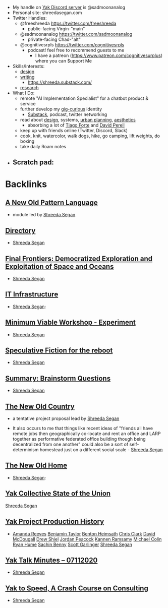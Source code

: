 - My handle on [Yak Discord server](<Yak Discord server.md>) is @sadmoonanalog
- Personal site: shreedasegan.com  
- Twitter Handles:
    - @freeshreeda https://twitter.com/freeshreeda
        - public-facing Virgin-"main" 
    - @sadmoonanalog https://twitter.com/sadmoonanalog
        - private-facing Chad-"alt"  
    - @cognitivesrpls https://twitter.com/cognitivesrpls 
        - podcast! feel free to recommend guests to me
            - I have a patreon (https://www.patreon.com/cognitivesurplus) where you can $upport Me
- Skills/Interests: 
    - [design](<design.md>)
    - [writing](<writing.md>) 
        - https://shreeda.substack.com/
    - [research](<research.md>)
- What I Do: 
    - remote "AI Implementation Specialist" for a chatbot product & service 
    - further develop my [gig-curious](<gig-curious.md>) identity 
        - [Substack](<Substack.md>), podcast, twitter networking
    - read about [design](<design.md>), systems, [urban planning](<urban planning.md>), [aesthetics](<aesthetics.md>)
        - absorbing a lot of [Tiago Forte](<Tiago Forte.md>) and [David Perell](<David Perell.md>)
    - keep up with friends online (Twitter, Discord, Slack) 
    - cook, knit, watercolor, walk dogs, hike, go camping, lift weights, do boxing
    - take daily Roam notes
- Scratch pad: 
    -  

# Backlinks
## [A New Old Pattern Language](<A New Old Pattern Language.md>)
- module led by [Shreeda Segan](<Shreeda Segan.md>)

## [Directory](<Directory.md>)
- [Shreeda Segan](<Shreeda Segan.md>)

## [Final Frontiers: Democratized Exploration and Exploitation of Space and Oceans](<Final Frontiers: Democratized Exploration and Exploitation of Space and Oceans.md>)
- [Shreeda Segan](<Shreeda Segan.md>)

## [IT Infrastructure](<IT Infrastructure.md>)
- [Shreeda Segan](<Shreeda Segan.md>):

## [Minimum Viable Workshop  - Experiment](<Minimum Viable Workshop  - Experiment.md>)
- [Shreeda Segan](<Shreeda Segan.md>)

## [Speculative Fiction for the reboot ](<Speculative Fiction for the reboot .md>)
- [Shreeda Segan](<Shreeda Segan.md>)

## [Summary: Brainstorm Questions](<Summary: Brainstorm Questions.md>)
- [Shreeda Segan](<Shreeda Segan.md>)

## [The New Old Country](<The New Old Country.md>)
- a tentative project proposal lead by [Shreeda Segan](<Shreeda Segan.md>)

- It also occurs to me that things like recent ideas of "friends all have remote jobs then geographically co-locate and rent an office and LARP together as performative federated office building though being decentralized from one another" could also be a sort of self-determinism homestead just on a different social scale - [Shreeda Segan](<Shreeda Segan.md>)

## [The New Old Home](<The New Old Home.md>)
- [Shreeda Segan](<Shreeda Segan.md>):

## [Yak Collective State of the Union](<Yak Collective State of the Union.md>)
[Shreeda Segan](<Shreeda Segan.md>)

## [Yak Project Production History](<Yak Project Production History.md>)
- [Amanda Reeves](<Amanda Reeves.md>) [Benjamin Taylor](<Benjamin Taylor.md>) [Benton Heimsath](<Benton Heimsath.md>) [Chris Clark](<Chris Clark.md>) [David McDougall](<David McDougall.md>) [Drew Shiel](<Drew Shiel.md>) [Jordan Peacock](<Jordan Peacock.md>) [Kannen Ramsamy](<Kannen Ramsamy.md>) [Michael Colin](<Michael Colin.md>) [Ryan Hume](<Ryan Hume.md>) [Sachin Benny](<Sachin Benny.md>) [Scott Garlinger](<Scott Garlinger.md>) [Shreeda Segan](<Shreeda Segan.md>)

## [Yak Talk Minutes – 07112020](<Yak Talk Minutes – 07112020.md>)
- [Shreeda Segan](<Shreeda Segan.md>)

## [Yak to Speed, A Crash Course on Consulting](<Yak to Speed, A Crash Course on Consulting.md>)
- [Shreeda Segan](<Shreeda Segan.md>)

